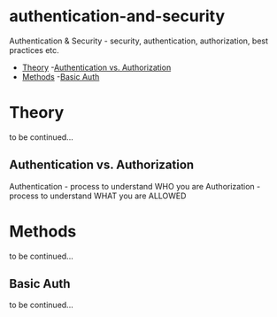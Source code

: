 # authentication-and-security

Authentication & Security - security, authentication, authorization, best practices etc.

- [Theory](#theory)
	-[Authentication vs. Authorization](#authentication-authorization)
- [Methods](#methods)
	-[Basic Auth](#basic-auth)

# Theory

to be continued...

## Authentication vs. Authorization

Authentication - process to understand WHO you are
Authorization - process to understand WHAT you are ALLOWED

# Methods

to be continued...

## Basic Auth

to be continued...

